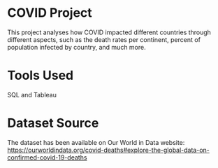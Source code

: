 # COVID Project
This project analyses how COVID impacted different countries through different aspects, such as the death rates per continent, percent of population infected by country, and much more.

# Tools Used
SQL and Tableau

# Dataset Source 
The dataset has been available on Our World in Data website: https://ourworldindata.org/covid-deaths#explore-the-global-data-on-confirmed-covid-19-deaths
